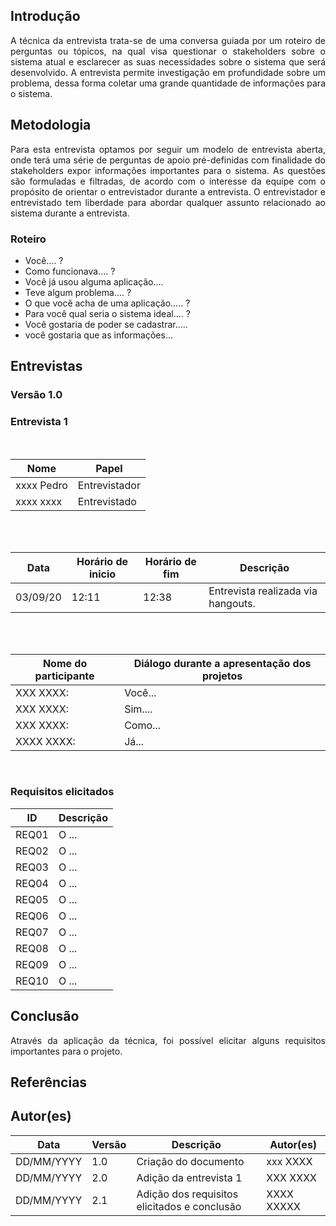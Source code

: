 ## Introdução
<p align = "justify">
A técnica da entrevista trata-se de uma conversa guiada por um roteiro de perguntas ou tópicos, na qual visa questionar o stakeholders sobre o sistema atual e esclarecer as suas necessidades sobre o sistema que será desenvolvido. A entrevista permite investigação em profundidade sobre um problema, dessa forma coletar uma grande quantidade de informações para o sistema.
</p>

## Metodologia
<p align = "justify">
Para esta entrevista optamos por seguir um modelo de entrevista aberta, onde terá uma série de perguntas de apoio pré-definidas com finalidade do stakeholders expor informações importantes para o sistema. As questões são formuladas e filtradas, de acordo com o interesse da equipe com o propósito de orientar o entrevistador durante a entrevista. O entrevistador e entrevistado tem liberdade para abordar qualquer assunto relacionado ao sistema durante a entrevista.
</p>

### Roteiro

- Você.... ?
- Como funcionava.... ?
- Você já usou alguma aplicação.... 
- Teve algum problema.... ?
- O que você acha de uma aplicação..... ?
- Para você qual seria o sistema ideal.... ?
- Você gostaria de poder se cadastrar..... 
- você gostaria que as informações... 


## Entrevistas 

### Versão 1.0

### **Entrevista 1**

<br>

|Nome | Papel |
-----|------|
|xxxx Pedro| Entrevistador|
|xxxx xxxx| Entrevistado|

<br>
<br>

|Data|Horário de inicio|Horário de fim |Descrição
----|-----|-----|---------|
|03/09/20 | 12:11| 12:38 | Entrevista realizada via hangouts.|

<br>
<br>
 
|Nome do participante|Diálogo durante a apresentação dos projetos|
|----|-------------|
|XXX XXXX:|Você... |
|XXX XXXX:|Sim.... |
|XXX XXXX:|Como... |
|XXXX XXXX:|Já...  |

<br>
 
### Requisitos elicitados
 
|ID|Descrição|
|----|-------------|
|REQ01|O ...|
|REQ02|O ...|
|REQ03|O ...|
|REQ04|O ...|
|REQ05|O ...|
|REQ06|O ...|
|REQ07|O ...|
|REQ08|O ...|
|REQ09|O ...|
|REQ10|O ...|


## Conclusão
<p align = "justify">
Através da aplicação da técnica, foi possível elicitar alguns requisitos importantes para o projeto.
</p>
 
## Referências

>
> 

## Autor(es)

| Data | Versão | Descrição | Autor(es) |
| -- | -- | -- | -- |
| DD/MM/YYYY | 1.0 | Criação do documento | xxx XXXX |
| DD/MM/YYYY | 2.0 | Adição da entrevista 1 | XXX XXXX | 
| DD/MM/YYYY | 2.1 | Adição dos requisitos elicitados e conclusão | XXXX XXXXX | 
